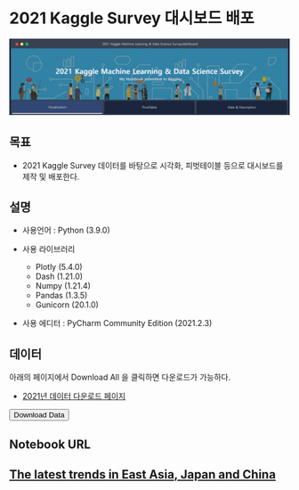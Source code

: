 # 2021 Kaggle Survey 대시보드 배포

![](img/Kaggle_survey_2021_Dashboard_Distribute.png) 

## 목표 


 - 2021 Kaggle Survey 데이터를 바탕으로 시각화, 피벗테이블 등으로 대시보드를 제작 및 배포한다.

## 설명


- 사용언어 : Python (3.9.0)


- 사용 라이브러리
  - Plotly (5.4.0)
  - Dash (1.21.0)
  - Numpy (1.21.4)
  - Pandas (1.3.5)
  - Gunicorn (20.1.0)


- 사용 에디터 : PyCharm Community Edition (2021.2.3)

## 데이터

 아래의 페이지에서 Download All 을 클릭하면 다운로드가 가능하다.

 
 - [2021년 데이터 다운로드 페이지](https://www.kaggle.com/c/kaggle-survey-2021/data)

<a href="https://github.com/cincu4221/kagglesurvey2021dashboard/raw/main/data/kaggle-survey-2021.zip">
    <button type="button">Download Data</button>
</a>

## Notebook URL



## [The latest trends in East Asia, Japan and China](https://www.kaggle.com/kwdoku145/the-latest-trends-in-east-asia-japan-and-china)




